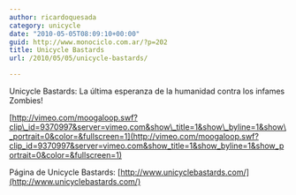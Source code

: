 ```yaml
---
author: ricardoquesada
category: unicycle
date: "2010-05-05T08:09:10+00:00"
guid: http://www.monociclo.com.ar/?p=202
title: Unicycle Bastards
url: /2010/05/05/unicycle-bastards/

---
```


Unicycle Bastards: La última esperanza de la humanidad contra los infames
Zombies!

[http://vimeo.com/moogaloop.swf?clip\_id=9370997&server=vimeo.com&show\_title=1&show\_byline=1&show\_portrait=0&color=&fullscreen=1](http://vimeo.com/moogaloop.swf?clip_id=9370997&server=vimeo.com&show_title=1&show_byline=1&show_portrait=0&color=&fullscreen=1)

Página de Unicycle
Bastards: [http://www.unicyclebastards.com/](http://www.unicyclebastards.com/)
